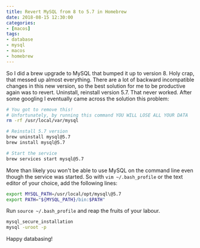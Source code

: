 ```yaml
---
title: Revert MySQL from 8 to 5.7 in Homebrew
date: 2018-08-15 12:30:00
categories:
- [macos]
tags:
- database
- mysql
- macos
- homebrew
---
```


So I did a brew upgrade to MySQL that bumped it up to version 8. Holy crap, that
messed up almost everything. There are a lot of backward incompatible changes
in this new version, so the best solution for me to be productive again was to
revert. Uninstall, reinstall version 5.7. That never worked. After some googling
I eventually came across the solution this problem:

```bash
# You got to remove this!
# Unfortunately, by running this command YOU WILL LOSE ALL YOUR DATA
rm -rf /usr/local/var/mysql

# Reinstall 5.7 version
brew uninstall mysql@5.7
brew install mysql@5.7

# Start the service
brew services start mysql@5.7
```

More than likely you won't be able to use MySQL on the command line even though
the service was started. So with `vim ~/.bash_profile` or the text editor of
your choice, add the following lines:

```bash
export MYSQL_PATH=/usr/local/opt/mysql\@5.7
export PATH="${MYSQL_PATH}/bin:$PATH"
```

Run `source ~/.bash_profile` and reap the fruits of your labour.

```bash
mysql_secure_installation
mysql -uroot -p
```

Happy databasing!
